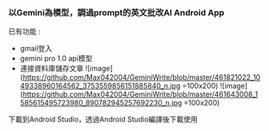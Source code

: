 ### 以Gemini為模型，調過prompt的英文批改AI Android App
已有功能 : 
* gmail登入
* gemini pro 1.0 api模型
* 連接資料庫儲存文章
![image](https://github.com/Max042004/GeminiWrite/blob/master/461821022_1049338960164562_3753559856151885840_n.jpg =100x200)
![image](https://github.com/Max042004/GeminiWrite/blob/master/461643008_1585615495723980_890782945257692230_n.jpg =100x200)

下載到Android Studio，透過Android Studio編譯後下載使用
